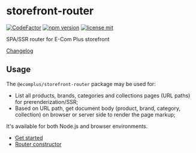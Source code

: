# storefront-router

[![CodeFactor](https://www.codefactor.io/repository/github/ecomclub/storefront-router/badge)](https://www.codefactor.io/repository/github/ecomclub/storefront-router)
[![npm version](https://img.shields.io/npm/v/@ecomplus/storefront-router.svg)](https://www.npmjs.org/@ecomplus/storefront-router)
[![license mit](https://img.shields.io/badge/License-MIT-yellow.svg)](https://opensource.org/licenses/MIT)

SPA/SSR router for E-Com Plus storefront

[Changelog](https://github.com/ecomclub/storefront-router/blob/master/CHANGELOG.md)

## Usage

The `@ecomplus/storefront-router` package may be used for:

- List all products, brands, categories and collections pages
(URL paths) for prerenderization/SSR;
- Based on URL path, get document body (product, brand, category, collection)
on browser or server side to render the page markup;

It's available for both Node.js and browser environments.

- [Get started](https://developers.e-com.plus/storefront-router/module-@ecomplus_storefront-router.html)
- [Router constructor](https://developers.e-com.plus/storefront-router/Router.html)
